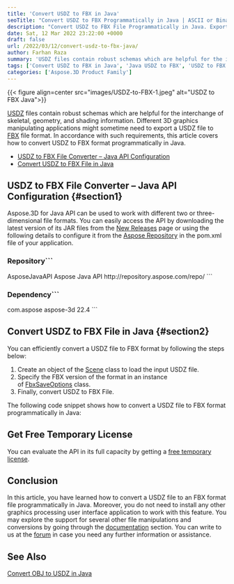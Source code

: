 ```yaml
---
title: 'Convert USDZ to FBX in Java'
seoTitle: "Convert USDZ to FBX Programmatically in Java | ASCII or Binary FBX"
description: "Convert USDZ to FBX File Programmatically in Java. Export USDZ to FBX file in ASCII or Binary formats as per your requirements."
date: Sat, 12 Mar 2022 23:22:00 +0000
draft: false
url: /2022/03/12/convert-usdz-to-fbx-java/
author: Farhan Raza
summary: 'USDZ files contain robust schemas which are helpful for the interchange of skeletal, geometry, and shading information. Different 3D graphics manipulating applications might sometime need to export a USDZ file to FBX file format. In accordance with such requirements, this article covers how to **convert USDZ to FBX format programmatically in Java**.'
tags: ['Convert USDZ to FBX in Java', 'Java USDZ to FBX', 'USDZ to FBX in Java']
categories: ['Aspose.3D Product Family']
---
```




{{< figure align=center src="images/USDZ-to-FBX-1.jpeg" alt="USDZ to FBX Java">}}


[USDZ][1] files contain robust schemas which are helpful for the interchange of skeletal, geometry, and shading information. Different 3D graphics manipulating applications might sometime need to export a USDZ file to [FBX][2] file format. In accordance with such requirements, this article covers how to convert USDZ to FBX format programmatically in Java.

*   [USDZ to FBX File Converter – Java API Configuration][3]
*   [Convert USDZ to FBX File in Java][4]

## USDZ to FBX File Converter – Java API Configuration {#section1}

Aspose.3D for Java API can be used to work with different two or three-dimensional file formats. You can easily access the API by downloading the latest version of its JAR files from the [New Releases][5] page or using the following details to configure it from the [Aspose Repository][6] in the pom.xml file of your application.

### Repository```
 <repositories>
    <repository>
        <id>AsposeJavaAPI</id>
        <name>Aspose Java API</name>
        <url>http://repository.aspose.com/repo/</url>
    </repository>
</repositories>
```

### Dependency```
 <dependencies>
    <dependency>
        <groupId>com.aspose</groupId>
        <artifactId>aspose-3d</artifactId>
        <version>22.4</version>
    </dependency>
</dependencies>
```

## Convert USDZ to FBX File in Java {#section2}

You can efficiently convert a USDZ file to FBX format by following the steps below:

1.  Create an object of the [Scene][7] class to load the input USDZ file.
2.  Specify the FBX version of the format in an instance of [FbxSaveOptions][8] class.
3.  Finally, convert USDZ to FBX File.

The following code snippet shows how to convert a USDZ file to FBX format programmatically in Java:



## Get Free Temporary License

You can evaluate the API in its full capacity by getting a [free temporary license][9].

## Conclusion

In this article, you have learned how to convert a USDZ file to an FBX format file programmatically in Java. Moreover, you do not need to install any other graphics processing user interface application to work with this feature. You may explore the support for several other file manipulations and conversions by going through the [documentation][10] section. You can write to us at the [forum][11] in case you need any further information or assistance.

## See Also

[Convert OBJ to USDZ in Java][12]




[1]: https://docs.fileformat.com/3d/usdz/
[2]: https://docs.fileformat.com/3d/fbx/
[3]: #section1
[4]: #section2
[5]: https://downloads.aspose.com/3d/java
[6]: https://repository.aspose.com/webapp/#/artifacts/browse/tree/General/repo/com/aspose/aspose-3d
[7]: https://apireference.aspose.com/3d/java/com.aspose.threed/scene
[8]: https://apireference.aspose.com/3d/java/com.aspose.threed/FbxSaveOptions
[9]: https://purchase.aspose.com/temporary-license
[10]: https://docs.aspose.com/3d/java/
[11]: https://forum.aspose.com/c/3d
[12]: https://blog.aspose.com/2022/02/01/convert-obj-usdz-java/




